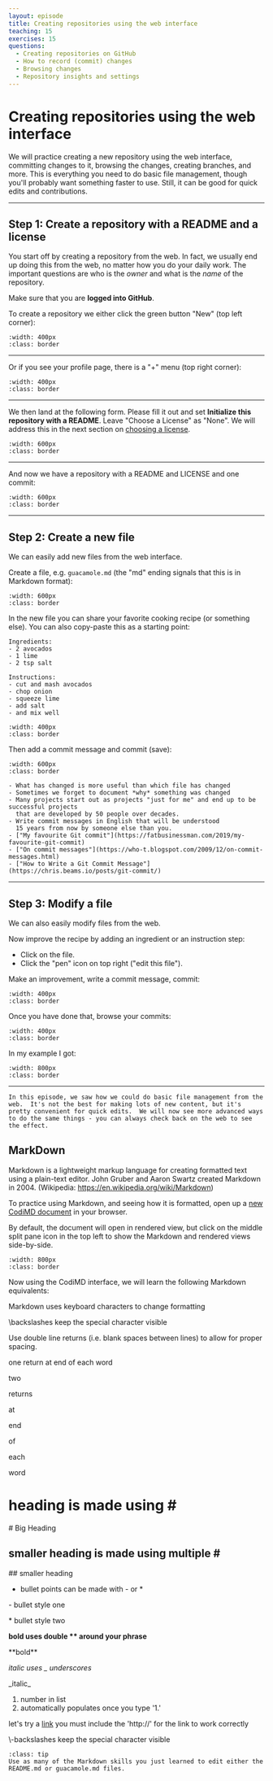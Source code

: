 ```yaml
---
layout: episode
title: Creating repositories using the web interface
teaching: 15
exercises: 15
questions:
  - Creating repositories on GitHub
  - How to record (commit) changes
  - Browsing changes
  - Repository insights and settings
---
```


# Creating repositories using the web interface

We will practice creating a new repository using the web interface, committing
changes to it, browsing the changes, creating branches, and more.
This is everything you need to do basic file management, though you'll
probably want something faster to use.  Still, it can be good for
quick edits and contributions.

---

## Step 1: Create a repository with a README and a license

You start off by creating a repository from the web.  In fact, we
usually end up doing this from the web, no matter how you do your daily
work.  The important questions are who is the *owner* and what is the
*name* of the repository.

Make sure that you are **logged into GitHub**.

To create a repository we either click the green button "New" (top left corner):

```{image} /img/creating-using-web/new-top-left.png
:width: 400px
:class: border
```

---

Or if you see your profile page, there is a "+" menu (top right corner):

```{image} /img/creating-using-web/new-top-right.png
:width: 400px
:class: border
```

---

We then land at the following form.  Please fill it out and set **Initialize
this repository with a README**. Leave "Choose a License" as "None". We will address this in the next section on [choosing a license](choosing_a_license.md).

```{image} /img/creating-using-web/form.png
:width: 600px
:class: border
```

---

And now we have a repository with a README and LICENSE and one commit:

```{image} /img/creating-using-web/created.png
:width: 600px
:class: border
```

---

## Step 2: Create a new file

We can easily add new files from the web interface.

Create a file, e.g. `guacamole.md` (the "md" ending signals that this is in Markdown format):

```{image} /img/creating-using-web/new-file-buttons.png
:width: 600px
:class: border
```

In the new file you can share your favorite cooking recipe (or something else).
You can also copy-paste this as a starting point:
```
Ingredients:
- 2 avocados
- 1 lime
- 2 tsp salt

Instructions:
- cut and mash avocados
- chop onion
- squeeze lime
- add salt
- and mix well
```

```{image} /img/creating-using-web/new-file-editor.png
:width: 400px
:class: border
```

Then add a commit message and commit (save):

```{image} /img/creating-using-web/new-file-commit.png
:width: 600px
:class: border
```

```{admonition} Discussion: Good commit messages
- What has changed is more useful than which file has changed
- Sometimes we forget to document *why* something was changed
- Many projects start out as projects "just for me" and end up to be successful projects
  that are developed by 50 people over decades.
- Write commit messages in English that will be understood
  15 years from now by someone else than you.
- ["My favourite Git commit"](https://fatbusinessman.com/2019/my-favourite-git-commit)
- ["On commit messages"](https://who-t.blogspot.com/2009/12/on-commit-messages.html)
- ["How to Write a Git Commit Message"](https://chris.beams.io/posts/git-commit/)
```

---

## Step 3: Modify a file

We can also easily modify files from the web.

Now improve the recipe by adding an ingredient or an instruction step:
- Click on the file.
- Click the "pen" icon on top right ("edit this file").

Make an improvement, write a commit message, commit:

```{image} /img/creating-using-web/edit-file-preview.png
:width: 400px
:class: border
```

Once you have done that, browse your commits:

```{image} /img/creating-using-web/commits-browse.png
:width: 400px
:class: border
```

In my example I got:

```{image} /img/creating-using-web/commits-example.png
:width: 800px
:class: border
```

---

```{admonition} Summary
In this episode, we saw how we could do basic file management from the
web.  It's not the best for making lots of new content, but it's
pretty convenient for quick edits.  We will now see more advanced ways
to do the same things - you can always check back on the web to see
the effect.
```

## MarkDown

Markdown is a lightweight markup language for creating formatted text using a plain-text editor. John Gruber and Aaron Swartz created Markdown in 2004. (Wikipedia: https://en.wikipedia.org/wiki/Markdown)

To practice using Markdown, and seeing how it is formatted, open up a [new CodiMD document](https://codimd.carpentries.org/new) in your browser.

By default, the document will open in rendered view, but click on the middle split pane icon in the top left to show the Markdown and rendered views side-by-side.

```{image} /img/creating-using-web/codimd_edit.png
:width: 800px
:class: border
```

Now using the CodiMD interface, we will learn the following Markdown equivalents:

Markdown uses keyboard characters to change formatting

\\backslashes keep the special character visible

Use double line returns (i.e. blank spaces between lines) to allow for proper spacing.  

one
return
at
end
of
each
word

two

returns

at 

end

of

each

word


# heading is made using \#
\# Big Heading
## smaller heading is made using multiple \#
\## smaller heading
- bullet points can be made with \- or \*

\- bullet style one

\* bullet style two

**bold uses double \*\* around your phrase**

\*\*bold\*\*

_italic uses \_ underscores_

\_italic\_

1. number in list
2. automatically populates once you type '1.'

let's try a [link](http://www.github.com)
you must include the 'http://' for the link to work correctly

\\-backslashes keep the special character visible



`````{admonition} Exercise
:class: tip
Use as many of the Markdown skills you just learned to edit either the README.md or guacamole.md files.
`````
